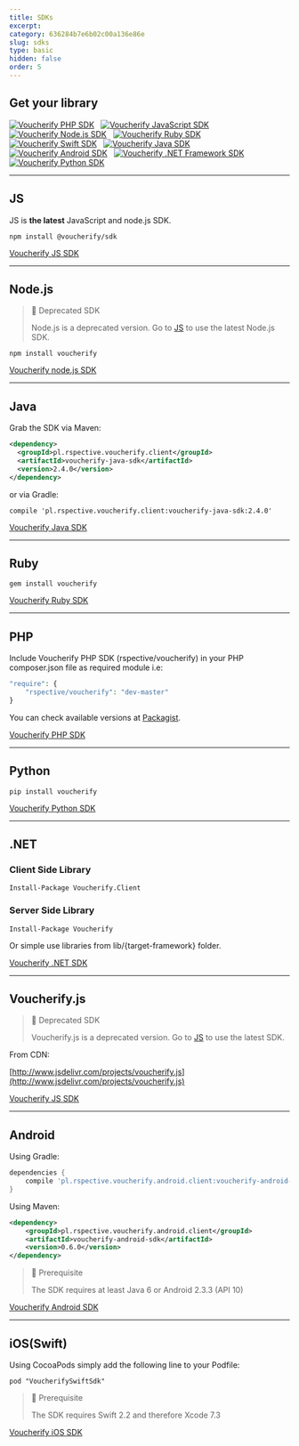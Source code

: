```yaml
---
title: SDKs
excerpt: 
category: 636284b7e6b02c00a136e86e
slug: sdks
type: basic
hidden: false
order: 5
---
```


## Get your library

[![Voucherify PHP SDK](../../svg/php.svg)](https://github.com/rspective/voucherify-php-sdk)&nbsp;&nbsp;
[![Voucherify JavaScript SDK](../../svg/javascript.svg)](https://github.com/rspective/voucherify.js)&nbsp;&nbsp;
[![Voucherify Node.js SDK](../../svg/nodejs.svg)](https://github.com/rspective/voucherify-nodejs-sdk)&nbsp;&nbsp;
[![Voucherify Ruby SDK](../../svg/ruby.svg)](https://github.com/rspective/voucherify-ruby-sdk)&nbsp;&nbsp;
[![Voucherify Swift SDK](../../svg/ios.svg)](https://github.com/voucherifyio/voucherify-ios-sdk)&nbsp;&nbsp;
[![Voucherify Java SDK](../../svg/java.svg)](https://github.com/rspective/voucherify-java-sdk)&nbsp;&nbsp;
[![Voucherify Android SDK](../../svg/android.svg)](https://github.com/rspective/voucherify-android-sdk)&nbsp;&nbsp;
[![Voucherify .NET Framework SDK](../../svg/dotNet.svg)](https://github.com/voucherifyio/voucherify-dotNET-sdk)&nbsp;&nbsp;
[![Voucherify Python SDK](../../svg/python.svg)](https://github.com/voucherifyio/voucherify-python-sdk)

---
## JS

JS is **the latest** JavaScript and node.js SDK.

```shell Shell
npm install @voucherify/sdk
```

[Voucherify JS SDK](https://github.com/voucherifyio/voucherify-js-sdk "@embed")

---
## Node.js

> 🚧 Deprecated SDK
> 
> Node.js is a deprecated version. Go to [JS](https://docs.voucherify.io/docs/sdks#js) to use the latest Node.js SDK.

```shell Shell
npm install voucherify
```

[Voucherify node.js SDK](https://github.com/voucherifyio/voucherify-nodejs-sdk "@embed")

---
## Java

Grab the SDK via Maven:

```xml XML
<dependency>
  <groupId>pl.rspective.voucherify.client</groupId>
  <artifactId>voucherify-java-sdk</artifactId>
  <version>2.4.0</version>
</dependency>
```

or via Gradle:

`compile 'pl.rspective.voucherify.client:voucherify-java-sdk:2.4.0'`

[Voucherify Java SDK](https://github.com/voucherifyio/voucherify-java-sdk "@embed")

---
## Ruby

```shell Shell
gem install voucherify
```

[Voucherify Ruby SDK](https://github.com/voucherifyio/voucherify-ruby-sdk "@embed")

---
## PHP 

Include Voucherify PHP SDK (rspective/voucherify) in your PHP composer.json file as required module i.e:

```php
"require": {
    "rspective/voucherify": "dev-master"
}
```

You can check available versions at [Packagist](https://packagist.org/packages/rspective/voucherify).

[Voucherify PHP SDK](https://github.com/voucherifyio/voucherify-php-sdk "@embed")

---
## Python

```shell Shell
pip install voucherify
```
[Voucherify Python SDK](https://github.com/voucherifyio/voucherify-python-sdk "@embed")

---
## .NET

### Client Side Library 

```shell Shell
Install-Package Voucherify.Client
```

### Server Side Library 

```shell Shell
Install-Package Voucherify
```

Or simple use libraries from lib/{target-framework} folder.

[Voucherify .NET SDK](https://github.com/voucherifyio/voucherify-dotNET-sdk "@embed")

---
## Voucherify.js

> 🚧 Deprecated SDK
> 
> Voucherify.js is a deprecated version. Go to [JS](https://docs.voucherify.io/docs/sdks#js) to use the latest SDK.

From CDN:

[http://www.jsdelivr.com/projects/voucherify.js](http://www.jsdelivr.com/projects/voucherify.js) 

[Voucherify JS SDK](https://github.com/rspective/voucherify.js "@embed")

---
## Android

Using Gradle:

```groovy Groovy
dependencies {
    compile 'pl.rspective.voucherify.android.client:voucherify-android-sdk:0.6.0'
}
```

Using Maven:

```xml XML
<dependency>
    <groupId>pl.rspective.voucherify.android.client</groupId>
    <artifactId>voucherify-android-sdk</artifactId>
    <version>0.6.0</version>
</dependency>
```

> 📘 Prerequisite
> 
> The SDK requires at least Java 6 or Android 2.3.3 (API 10)

[Voucherify Android SDK](https://github.com/voucherifyio/voucherify-android-sdk "@embed")

---
## iOS(Swift)

Using CocoaPods simply add the following line to your Podfile:

```shell Shell
pod "VoucherifySwiftSdk"
```

> 📘 Prerequisite
> 
> The SDK requires Swift 2.2 and therefore Xcode 7.3

[Voucherify iOS SDK](https://github.com/voucherifyio/voucherify-ios-sdk "@embed")